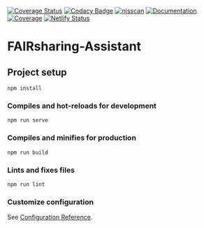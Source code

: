 [![Coverage Status](https://coveralls.io/repos/github/FAIRsharing/FAIRsharing-Assistant/badge.svg?branch=master)](https://coveralls.io/github/FAIRsharing/FAIRsharing-Assistant?branch=master)
[![Codacy Badge](https://app.codacy.com/project/badge/Grade/a28a700ad99545a58dfef51a3630e0d9)](https://www.codacy.com/gh/FAIRsharing/FAIRsharing-Assistant/dashboard?utm_source=github.com&utm_medium=referral&utm_content=FAIRsharing/FAIRsharing-Assistant&utm_campaign=Badge_Grade)
[![njsscan](https://github.com/FAIRsharing/FAIRsharing-Assistant/actions/workflows/njsscan-analysis.yml/badge.svg)](https://github.com/FAIRsharing/FAIRsharing-Assistant/actions/workflows/njsscan-analysis.yml)
[![Documentation](https://github.com/FAIRsharing/FAIRsharing-Assistant/actions/workflows/documentation.yml/badge.svg)](https://github.com/FAIRsharing/FAIRsharing-Assistant/actions/workflows/documentation.yml)
[![Coverage](https://github.com/FAIRsharing/FAIRsharing-Assistant/actions/workflows/unit_tests.yml/badge.svg)](https://github.com/FAIRsharing/FAIRsharing-Assistant/actions/workflows/unit_tests.yml)
[![Netlify Status](https://api.netlify.com/api/v1/badges/95ff07e7-d2fe-4645-91a9-2b943a920c60/deploy-status)](https://app.netlify.com/sites/fairassist/deploys)

# FAIRsharing-Assistant

## Project setup

```
npm install
```

### Compiles and hot-reloads for development

```
npm run serve
```

### Compiles and minifies for production

```
npm run build
```

### Lints and fixes files

```
npm run lint
```

### Customize configuration

See [Configuration Reference](https://cli.vuejs.org/config/).
